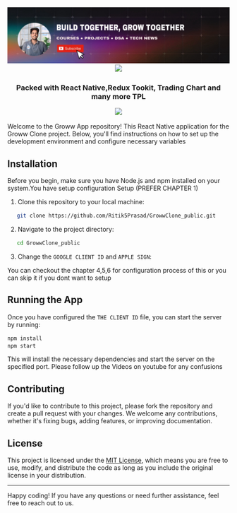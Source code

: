 <a href="https://www.youtube.com/@RitikPrasad-lz8fk">
  <picture>
    <source media="(prefers-color-scheme: dark)" srcset="./rp_banner.jpeg" />
    <source media="(prefers-color-scheme: light)" srcset="./rp_banner.jpeg" />
    <img alt="VisionCamera" src="./rp_banner.jpeg" />
  </picture>
</a>



<div align="center">
   <img src="https://resources.groww.in/web-assets/img/website-logo/groww-logo-light.svg"/>
  <h3 align="center">Packed with React Native,Redux Tookit, Trading Chart and many more TPL</h3>
   <img src="https://skillicons.dev/icons?i=react,redux"/>
</div>


Welcome to the Groww App repository! This React Native application for the Groww Clone project. Below, you'll find instructions on how to set up the development environment and configure necessary variables 

## Installation

Before you begin, make sure you have Node.js and npm installed on your system.You have setup configuration  Setup (PREFER CHAPTER 1) 

1. Clone this repository to your local machine:

```sh
   git clone https://github.com/Ritik5Prasad/GrowwClone_public.git
```

2. Navigate to the project directory:

```sh
   cd GrowwClone_public
 ```

3. Change the `GOOGLE CLIENT ID` and `APPLE SIGN`:

You can checkout the chapter 4,5,6 for configuration process of this or you can skip it if you dont want to setup


## Running the App

Once you have configured the `THE CLIENT ID` file, you can start the server by running:

```sh
npm install
npm start
```
This will install the necessary dependencies and start the server on the specified port.
Please follow up the Videos on youtube for any confusions


## Contributing

If you'd like to contribute to this project, please fork the repository and create a pull request with your changes. We welcome any contributions, whether it's fixing bugs, adding features, or improving documentation.

## License

This project is licensed under the [MIT License](LICENSE), which means you are free to use, modify, and distribute the code as long as you include the original license in your distribution.

---

Happy coding! If you have any questions or need further assistance, feel free to reach out to us.
